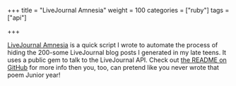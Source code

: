 +++
title = "LiveJournal Amnesia"
weight = 100
categories = ["ruby"]
tags = ["api"]

+++

[site-source]: https://github.com/jcbwlkr/livejournal-amnesia

[LiveJournal Amnesia][site-source] is a quick script I wrote to automate the
process of hiding the 200-some LiveJournal blog posts I generated in my late
teens. It uses a public gem to talk to the LiveJournal API. Check out [the
README on GitHub][site-source] for more info then you, too, can pretend like
you never wrote that poem Junior year!

<!--more-->
